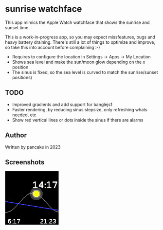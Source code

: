 # sunrise watchface

This app mimics the Apple Watch watchface that shows the sunrise and sunset time.

This is a work-in-progress app, so you may expect missfeatures, bugs and heavy
battery draining. There's still a lot of things to optimize and improve, so take
this into account before complaining :-)

* Requires to configure the location in Settings -> Apps -> My Location
* Shows sea level and make the sun/moon glow depending on the x position
* The sinus is fixed, so the sea level is curved to match the sunrise/sunset positions)

## TODO

* Improved gradients and add support for banglejs1
* Faster rendering, by reducing sinus stepsize, only refreshing whats needed, etc
* Show red vertical lines or dots inside the sinus if there are alarms

## Author

Written by pancake in 2023

## Screenshots

![sunrise](screenshot.png)

